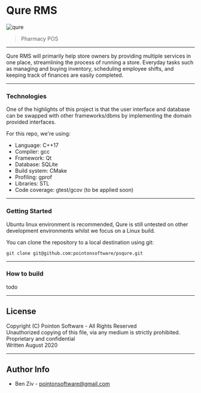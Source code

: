 # Qure RMS

![qure](https://photos.app.goo.gl/ir28vDR4sHeR9p3J7)


> Pharmacy POS


---

Qure RMS will primarily help store owners by providing multiple services in one place, streamlining the process of running a store. Everyday tasks such as managing and buying inventory, scheduling employee shifts, and keeping track of finances are easily completed.

---

### Technologies

One of the highlights of this project is that the user interface and database can be swapped with other frameworks/dbms by implementing the domain provided interfaces.

For this repo, we're using:
- Language: C++17
- Compiler: gcc
- Framework: Qt
- Database: SQLite
- Build system: CMake
- Profiling: gprof
- Libraries: STL
- Code coverage: gtest/gcov (to be applied soon)

---

### Getting Started

Ubuntu linux environment is recommended, Qure is still untested on other development environments whilst we focus on a Linux build.

You can clone the repository to a local destination using git:

`git clone git@github.com:pointonsoftware/psqure.git`

---

### How to build

todo

---

## License

Copyright (C) Pointon Software - All Rights Reserved  
   Unauthorized copying of this file, via any medium is strictly prohibited.  
   Proprietary and confidential  
   Written August 2020  

---

## Author Info
 -  Ben Ziv - <pointonsoftware@gmail.com>
